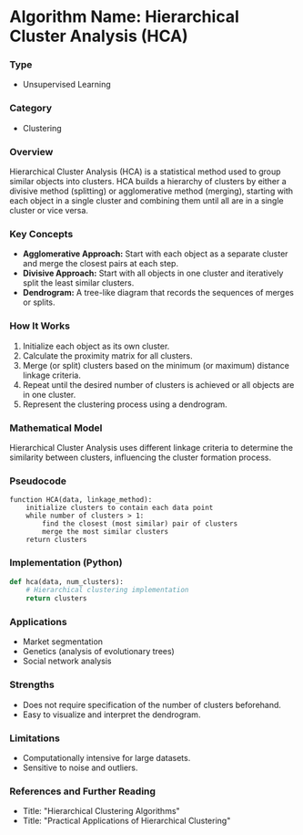 # Algorithm Name: Hierarchical Cluster Analysis (HCA)

### Type
- Unsupervised Learning

### Category
- Clustering

### Overview
Hierarchical Cluster Analysis (HCA) is a statistical method used to group similar objects into clusters. HCA builds a hierarchy of clusters by either a divisive method (splitting) or agglomerative method (merging), starting with each object in a single cluster and combining them until all are in a single cluster or vice versa.

### Key Concepts
- **Agglomerative Approach:** Start with each object as a separate cluster and merge the closest pairs at each step.
- **Divisive Approach:** Start with all objects in one cluster and iteratively split the least similar clusters.
- **Dendrogram:** A tree-like diagram that records the sequences of merges or splits.

### How It Works
1. Initialize each object as its own cluster.
2. Calculate the proximity matrix for all clusters.
3. Merge (or split) clusters based on the minimum (or maximum) distance linkage criteria.
4. Repeat until the desired number of clusters is achieved or all objects are in one cluster.
5. Represent the clustering process using a dendrogram.

### Mathematical Model
Hierarchical Cluster Analysis uses different linkage criteria to determine the similarity between clusters, influencing the cluster formation process. 

### Pseudocode
```plaintext
function HCA(data, linkage_method):
    initialize clusters to contain each data point
    while number of clusters > 1:
        find the closest (most similar) pair of clusters
        merge the most similar clusters
    return clusters
```

### Implementation (Python)
```python
def hca(data, num_clusters):
    # Hierarchical clustering implementation
    return clusters
```

### Applications
- Market segmentation
- Genetics (analysis of evolutionary trees)
- Social network analysis

### Strengths
- Does not require specification of the number of clusters beforehand.
- Easy to visualize and interpret the dendrogram.

### Limitations
- Computationally intensive for large datasets.
- Sensitive to noise and outliers.

### References and Further Reading
- Title: "Hierarchical Clustering Algorithms"
- Title: "Practical Applications of Hierarchical Clustering"
